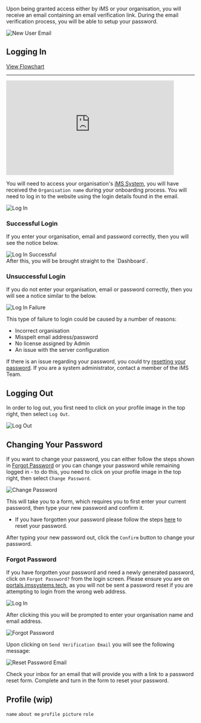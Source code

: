 Upon being granted access either by iMS or your organisation, you will receive an email containing an email verification link. During the email verification process, you will be able to setup your password.

<img src="/img/DocImg/General Information/New_User/New_User_Email.png" alt="New User Email" class="center"/>

## Logging In

<p><a target="\_blank" href='/_pdf/Portals.pdf'> 
View Flowchart
</a></p>

---

<iframe src="https://www.youtube-nocookie.com/embed/9xyhqlusJmA?vq=hd1080&rel=0&cc_load_policy=1&color=white" width="448" height="252" frameborder="0" allow="fullscreen" allowfullscreen></iframe>

You will need to access your organisation's [iMS System](https://portals.imssystems.tech), you will have received the `Organisation name` during your onboarding process. You will need to log in to the website using the login details found in the email. 

<img src="/img/DocImg/General Information/New_User/Log_In.png" alt="Log In" class="center"/>

### Successful Login

If you enter your organisation, email and password correctly, then you will see the notice below.

<img src="/img/DocImg/General Information/New_User/Log_In_Successful.png" alt="Log In Successful" class="center"/>
<br/>
After this, you will be brought straight to the `Dashboard`.

### Unsuccessful Login

If you do not enter your organisation, email or password correctly, then you will see a notice similar to the below.

<img src="/img/DocImg/General Information/New_User/Log_In_Failure.png" alt="Log In Failure" class="center"/>

This type of failure to login could be caused by a number of reasons:

+ Incorrect organisation
+ Misspelt email address/password
+ No license assigned by Admin
+ An issue with the server configuration

If there is an issue regarding your password, you could try [resetting your password][Forgot Password]. If you are a system administrator, contact a member of the iMS Team.

## Logging Out

In order to log out, you first need to click on your profile image in the top right, then select `Log Out`.

<img src="/img/DocImg/General Information/New_User/Log_Out.png" alt="Log Out" class="center"/>

## Changing Your Password

If you want to change your password, you can either follow the steps shown in [Forgot Password][] or you can change your password while remaining logged in - to do this, you need to click on your profile image in the top right, then select `Change Password`. 

<img src="/img/DocImg/General Information/New_User/Change_Password.png" alt="Change Password" class="center"/>

This will take you to a form, which requires you to first enter your current password, then type your new password and confirm it.

+ If you have forgotten your password please follow the steps [here][Forgot Password] to reset your password.

After typing your new password out, click the `Confirm` button to change your password. 

### Forgot Password

If you have forgotten your password and need a newly generated password, click on `Forgot Password?` from the login screen. Please ensure you are on [portals.imssystems.tech](https://portals.imssystems.tech), as you will not be sent a password reset if you are attempting to login from the wrong web address.

<img src="/img/DocImg/General Information/New_User/Log_In.png" alt="Log In" class="center"/>

 
After clicking this you will be prompted to enter your organisation name and email address.

<img src="/img/DocImg/General Information/New_User/Forgot_Password.png" alt="Forgot Password" class="center"/>


Upon clicking on `Send Verification Email` you will see the following message:

<img src="/img/DocImg/General Information/New_User/Reset_Password_Email.png" alt="Reset Password Email" class="center"/>


Check your inbox for an email that will provide you with a link to a password reset form. Complete and turn in the form to reset your password.

## Profile (**wip**)

`name`
`about me`
`profile picture`
`role`

[Forgot Password]: #forgot-password "#Forgot-Password"
[Troubleshooting Guide]: ../intro 
